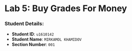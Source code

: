 # Lab 5: Buy Grades For Money

### Student Details:

- **Student ID**: `u1610142`
- **Student Name**: `MIRKAMOL KHAMIDOV`
- **Section Number**: `001`



